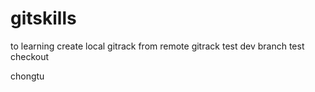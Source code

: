 # gitskills
to learning create local gitrack from remote gitrack
test dev branch
test checkout 

chongtu